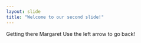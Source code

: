 ```yaml
---
layout: slide
title: "Welcome to our second slide!"
---
```

Getting there Margaret
Use the left arrow to go back!
